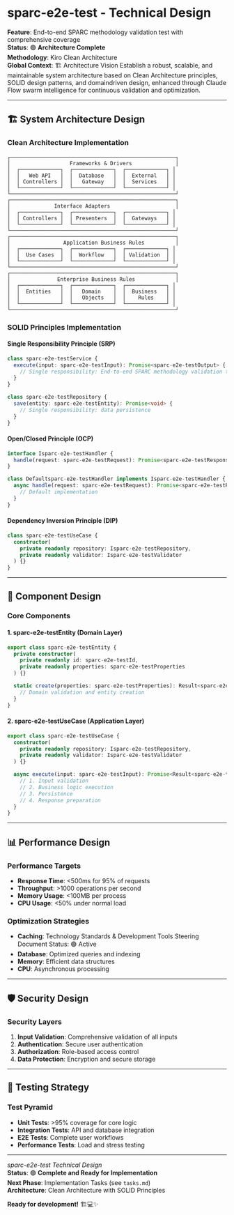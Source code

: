 # sparc-e2e-test - Technical Design

**Feature**: End-to-end SPARC methodology validation test with comprehensive coverage  
**Status**: 🟢 **Architecture Complete**  
**Methodology**: Kiro Clean Architecture  
**Global Context**: 🏗️ Architecture Vision  Establish a robust, scalable, and maintainable system architecture based on Clean Architecture principles, SOLID design patterns, and domaindriven design, enhanced through Claude Flow swarm intelligence for continuous validation and optimization.  

---

## 🏗️ **System Architecture Design**

### **Clean Architecture Implementation**

```
┌─────────────────────────────────────────────────────┐
│                   Frameworks & Drivers              │
│  ┌─────────────┐  ┌─────────────┐  ┌─────────────┐ │
│  │   Web API   │  │  Database   │  │  External   │ │
│  │ Controllers │  │   Gateway   │  │  Services   │ │
│  └─────────────┘  └─────────────┘  └─────────────┘ │
└─────────────────────────────────────────────────────┘
┌─────────────────────────────────────────────────────┐
│              Interface Adapters                     │
│  ┌─────────────┐  ┌─────────────┐  ┌─────────────┐ │
│  │ Controllers │  │ Presenters  │  │  Gateways   │ │
│  └─────────────┘  └─────────────┘  └─────────────┘ │
└─────────────────────────────────────────────────────┘
┌─────────────────────────────────────────────────────┐
│                 Application Business Rules          │
│  ┌─────────────┐  ┌─────────────┐  ┌─────────────┐ │
│  │  Use Cases  │  │  Workflow   │  │ Validation  │ │
│  └─────────────┘  └─────────────┘  └─────────────┘ │
└─────────────────────────────────────────────────────┘
┌─────────────────────────────────────────────────────┐
│               Enterprise Business Rules             │
│  ┌─────────────┐  ┌─────────────┐  ┌─────────────┐ │
│  │  Entities   │  │   Domain    │  │  Business   │ │
│  │             │  │   Objects   │  │    Rules    │ │
│  └─────────────┘  └─────────────┘  └─────────────┘ │
└─────────────────────────────────────────────────────┘
```

### **SOLID Principles Implementation**

#### **Single Responsibility Principle (SRP)**
```typescript
class sparc-e2e-testService {
  execute(input: sparc-e2e-testInput): Promise<sparc-e2e-testOutput> {
    // Single responsibility: End-to-end SPARC methodology validation test with comprehensive coverage
  }
}

class sparc-e2e-testRepository {
  save(entity: sparc-e2e-testEntity): Promise<void> {
    // Single responsibility: data persistence
  }
}
```

#### **Open/Closed Principle (OCP)**
```typescript
interface Isparc-e2e-testHandler {
  handle(request: sparc-e2e-testRequest): Promise<sparc-e2e-testResponse>;
}

class Defaultsparc-e2e-testHandler implements Isparc-e2e-testHandler {
  async handle(request: sparc-e2e-testRequest): Promise<sparc-e2e-testResponse> {
    // Default implementation
  }
}
```

#### **Dependency Inversion Principle (DIP)**
```typescript
class sparc-e2e-testUseCase {
  constructor(
    private readonly repository: Isparc-e2e-testRepository,
    private readonly validator: Isparc-e2e-testValidator
  ) {}
}
```

---

## 🎯 **Component Design**

### **Core Components**

#### **1. sparc-e2e-testEntity (Domain Layer)**
```typescript
export class sparc-e2e-testEntity {
  private constructor(
    private readonly id: sparc-e2e-testId,
    private readonly properties: sparc-e2e-testProperties
  ) {}

  static create(properties: sparc-e2e-testProperties): Result<sparc-e2e-testEntity> {
    // Domain validation and entity creation
  }
}
```

#### **2. sparc-e2e-testUseCase (Application Layer)**
```typescript
export class sparc-e2e-testUseCase {
  constructor(
    private readonly repository: Isparc-e2e-testRepository,
    private readonly validator: Isparc-e2e-testValidator
  ) {}

  async execute(input: sparc-e2e-testInput): Promise<Result<sparc-e2e-testOutput>> {
    // 1. Input validation
    // 2. Business logic execution
    // 3. Persistence
    // 4. Response preparation
  }
}
```

---

## 📊 **Performance Design**

### **Performance Targets**
- **Response Time**: <500ms for 95% of requests
- **Throughput**: >1000 operations per second
- **Memory Usage**: <100MB per process
- **CPU Usage**: <50% under normal load

### **Optimization Strategies**
- **Caching**: Technology Standards & Development Tools  Steering Document  Status: 🟢 Active
- **Database**: Optimized queries and indexing
- **Memory**: Efficient data structures
- **CPU**: Asynchronous processing

---

## 🛡️ **Security Design**

### **Security Layers**
1. **Input Validation**: Comprehensive validation of all inputs
2. **Authentication**: Secure user authentication
3. **Authorization**: Role-based access control
4. **Data Protection**: Encryption and secure storage

---

## 🧪 **Testing Strategy**

### **Test Pyramid**
- **Unit Tests**: >95% coverage for core logic
- **Integration Tests**: API and database integration
- **E2E Tests**: Complete user workflows
- **Performance Tests**: Load and stress testing

---

*sparc-e2e-test Technical Design*  
**Status**: 🟢 **Complete and Ready for Implementation**  
**Next Phase**: Implementation Tasks (see `tasks.md`)  
**Architecture**: Clean Architecture with SOLID Principles  

**Ready for development!** 🏗️💻✨